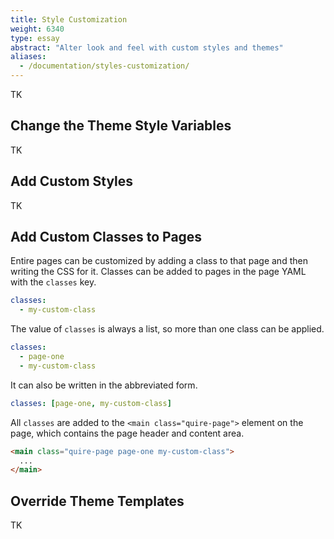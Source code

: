 ```yaml
---
title: Style Customization
weight: 6340
type: essay
abstract: "Alter look and feel with custom styles and themes"
aliases:
  - /documentation/styles-customization/
---
```


TK

## Change the Theme Style Variables

TK

## Add Custom Styles

TK

## Add Custom Classes to Pages

Entire pages can be customized by adding a class to that page and then writing the CSS for it. Classes can be added to pages in the page YAML with the `classes` key.

```yaml
classes:
  - my-custom-class
```

The value of `classes` is always a list, so more than one class can be applied.

```yaml
classes:
  - page-one
  - my-custom-class
```

It can also be written in the abbreviated form.

```yaml
classes: [page-one, my-custom-class]
```

All `classes` are added to the `<main class="quire-page">` element on the page, which contains the page header and content area.

```html
<main class="quire-page page-one my-custom-class">
  ...
</main>
```

## Override Theme Templates

TK
